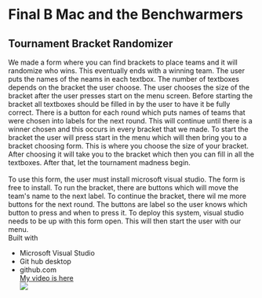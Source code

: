 # Final B Mac and the Benchwarmers

<h2>Tournament Bracket Randomizer</h2>
We made a form where you can find brackets to place teams and it will randomize who wins. This eventually ends with a winning team. The user puts the names of the neams in each textbox. The number of textboxes depends on the bracket the user choose. The user chooses the size of the bracket after the user presses start on the menu screen. Before starting the bracket all textboxes should be filled in by the user to have it be fully correct. There is a button for each round which puts names of teams that were chosen into labels for the next round. This will continue until there is a winner chosen and this occurs in every bracket that we made.
To start the bracket the user will press start in the menu which will then bring you to a bracket choosing form. This is where you choose the size of your bracket. After choosing it will take you to the bracket which then you can fill in all the textboxes. After that, let the tournament madness begin.<br><br>
To use this form, the user must install microsoft visual studio. The form is free to install. 
To run the bracket, there are buttons which will move the team's name to the next label. To continue the bracket, there wil me more buttons for the next round. The buttons are label so the user knows which button to press and when to press it.
To deploy this system, visual studio needs to be up with this form open. This will then start the user with our menu.
<br>Built with <ul> 
 <li>Microsoft Visual Studio 
 <li>Git hub desktop
  <li>github.com<br>
 <a href ="https://youtu.be/_Wx1E2Pbe3I">My video is here</a><br>
 <img src=" Tournament Bracket Flowchart.jpg">
